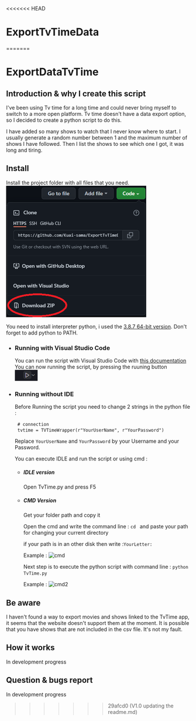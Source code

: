 <<<<<<< HEAD
# ExportTvTimeData
=======
# ExportDataTvTime

## Introduction & why I create this script

I've been using Tv time for a long time and could never bring myself to switch to a more open platform. Tv time doesn't have a data export option, so I decided to create a python script to do this. 

I have added so many shows to watch that I never know where to start. I usually generate a random number between 1 and the maximum number of shows I have followed. Then I list the shows to see which one I got, it was long and tiring.

## Install
Install the project folder with all files that you need.
![img](imgMarkdown\DownloadZipFile.png)

You need to install interpreter python, i used the [3.8.7 64-bit version](https://www.python.org/downloads/release/python-387/).
Don't forget to add python to PATH.
* ### Running with Visual Studio Code
    You can run the script with Visual Studio Code with [this documentation](https://code.visualstudio.com/docs/languages/python)
    You can now running the script, by pressing the ruuning button
    ![img](imgMarkdown\RunningButton.png)

* ### Running without IDE
  Before Running the script you need to change 2 strings in the python file :
   ``` 
    # connection
    tvtime = TVTimeWrapper(r"YourUserName", r"YourPassword")
    ```
    Replace ```YourUserName``` and ```YourPassword``` by your Username and your Password.

  You can execute IDLE and run the script or using cmd :
  * ##### IDLE version 
    Open TvTime.py and press F5

  * ##### CMD Version
    Get your folder path and copy it

    Open the cmd and write the command line :
        ```cd ``` and paste your path for changing your current directory

    if your path is in an other disk then write :```YourLetter:```

    Example :
    ![cmd](imgMarkdown/cmd.png)

    Next step is to execute the python script with command line : ```python TvTime.py ```

    Example :
    ![cmd2](imgMarkdown/cmd2.png)

## Be aware 
I haven't found a way to export movies and shows linked to the TvTime app, it seems that the website doesn't support them at the moment. It is possible that you have shows that are not included in the csv file. It's not my fault.

## How it works
In development progress

## Question & bugs report
In development progress
>>>>>>> 29afcd0 (V1.0 updating the readme.md)
